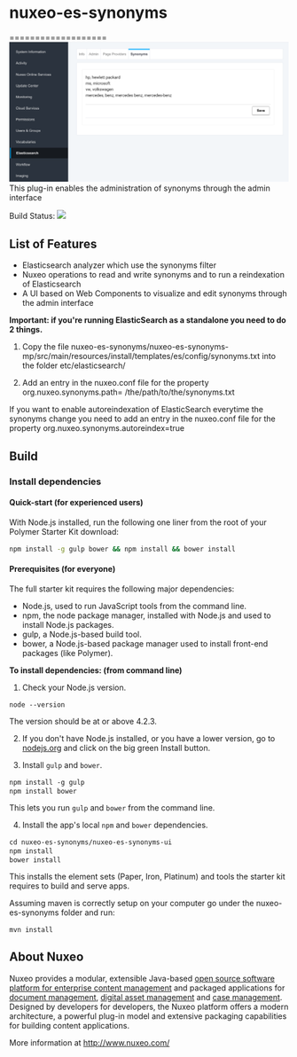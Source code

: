 # nuxeo-es-synonyms
===================
<img src="Screen-Shot.png"/>  
This plug-in enables the administration of synonyms through the admin interface

Build Status: <a href='https://qa.nuxeo.org/jenkins/view/sandbox/job/Sandbox/job/sandbox_nuxeo-es-synonyms-master/'><img src='https://qa.nuxeo.org/jenkins/buildStatus/icon?job=Sandbox/sandbox_nuxeo-es-synonyms-master'></a>


## List of Features

- Elasticsearch analyzer which use the synonyms filter
- Nuxeo operations to read and write synonyms and to run a reindexation of Elasticsearch
- A UI based on Web Components to visualize and edit synonyms through the admin interface

**Important: if you're running ElasticSearch as a standalone you need to do 2 things.**

1) Copy the file nuxeo-es-synonyms/nuxeo-es-synonyms-mp/src/main/resources/install/templates/es/config/synonyms.txt into the folder etc/elasticsearch/

2) Add an entry in the nuxeo.conf file for the property org.nuxeo.synonyms.path= /the/path/to/the/synonyms.txt

If you want to enable autoreindexation of ElasticSearch everytime the synonyms change you need to add an entry in the nuxeo.conf file for the property org.nuxeo.synonyms.autoreindex=true

## Build
### Install dependencies

#### Quick-start (for experienced users)

With Node.js installed, run the following one liner from the root of your Polymer Starter Kit download:

```sh
npm install -g gulp bower && npm install && bower install
```

#### Prerequisites (for everyone)

The full starter kit requires the following major dependencies:

- Node.js, used to run JavaScript tools from the command line.
- npm, the node package manager, installed with Node.js and used to install Node.js packages.
- gulp, a Node.js-based build tool.
- bower, a Node.js-based package manager used to install front-end packages (like Polymer).

**To install dependencies: (from command line)**

1)  Check your Node.js version.

```
node --version
```

The version should be at or above 4.2.3.

2)  If you don't have Node.js installed, or you have a lower version, go to [nodejs.org](https://nodejs.org) and click on the big green Install button.

3)  Install `gulp` and `bower`.

```
npm install -g gulp
npm install bower
```

This lets you run `gulp` and `bower` from the command line.

4)  Install the app's local `npm` and `bower` dependencies.

```
cd nuxeo-es-synonyms/nuxeo-es-synonyms-ui
npm install
bower install
```

This installs the element sets (Paper, Iron, Platinum) and tools the starter kit requires to build and serve apps.

Assuming maven is correctly setup on your computer go under the nuxeo-es-synonyms folder and run:

```
mvn install
```

## About Nuxeo

Nuxeo provides a modular, extensible Java-based [open source software platform for enterprise content management](http://www.nuxeo.com/en/products/ep) and packaged applications for [document management](http://www.nuxeo.com/en/products/document-management), [digital asset management](http://www.nuxeo.com/en/products/dam) and [case management](http://www.nuxeo.com/en/products/case-management). Designed by developers for developers, the Nuxeo platform offers a modern architecture, a powerful plug-in model and extensive packaging capabilities for building content applications.

More information at <http://www.nuxeo.com/>
